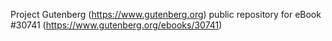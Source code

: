 Project Gutenberg (https://www.gutenberg.org) public repository for eBook #30741 (https://www.gutenberg.org/ebooks/30741)
